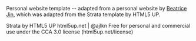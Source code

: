 Personal website template -- adapted from a personal website by [Beatrice Jin](https://bzjin.github.io/), which was adapted from the Strata template by HTML5 UP.

Strata by HTML5 UP
html5up.net | @ajlkn
Free for personal and commercial use under the CCA 3.0 license (html5up.net/license)
